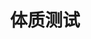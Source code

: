 ---
description: 按照中医理论，将体质分为9类，可以自己对对号、洗洗澡。
layout: post
results:
- primaryGenreName: Health & Fitness
  version: '1.1'
  trackViewUrl: https://itunes.apple.com/cn/app/ti-zhi-ce-shi/id798792885?mt=8&uo=4
  artworkUrl100: http://a92.phobos.apple.com/us/r30/Purple/v4/96/ec/0a/96ec0a97-3c31-cc23-2c97-d79458075460/mzl.lknhmdef.png
  artworkUrl60: http://a278.phobos.apple.com/us/r30/Purple6/v4/61/05/ff/6105ff46-8ba7-9879-82b7-71846d5ea339/Icon.png
  sellerName: Lin Feng
  supportedDevices:
  - iPhone5c
  - iPadFourthGen
  - iPadMini
  - iPodTouchourthGen
  - iPadThirdGen4G
  - iPadThirdGen
  - iPhone-3GS
  - iPodTouchFifthGen
  - iPhone5s
  - iPhone4
  - iPad2Wifi
  - iPad23G
  - iPadMini4G
  - iPhone5
  - iPadFourthGen4G
  - iPhone4S
  genres:
  - 健康健美
  - 医疗
  trackName: 体质测试
  description: 国家卫生和计划生育委员会及国家中医药管理局共同发布的《关于印发中医药健康管理服务规范的通知》规定,针对65岁以上人群进行每年1次的中医健康管理服务,内容包括中医体质辨识及相关保健指导。【体质测试】应运而生,提供体质辨识及与体质相关疾病的防治
    、养生、穴位保健等提供科学化、规范化建议。
  price: 0
  trackId: 798792885
  releaseDate: '2014-01-28T20:59:37Z'
  screenshotUrls:
  - http://a3.mzstatic.com/us/r30/Purple4/v4/27/30/2d/27302dcc-5542-8797-4a10-2ac25106bb64/screen1136x1136.jpeg
  - http://a4.mzstatic.com/us/r30/Purple6/v4/36/22/a3/3622a313-9447-c8c6-83eb-7b784f7778cc/screen1136x1136.jpeg
  - http://a4.mzstatic.com/us/r30/Purple6/v4/02/08/65/020865f0-25f0-8cd9-a32c-ea5cefc658c1/screen1136x1136.jpeg
  - http://a2.mzstatic.com/us/r30/Purple/v4/33/9a/dc/339adcdd-03d9-329d-4c28-e09a2002ed68/screen1136x1136.jpeg
  - http://a3.mzstatic.com/us/r30/Purple6/v4/3f/b4/09/3fb409f5-3d35-8a44-d688-69f257a1dd65/screen1136x1136.jpeg
  artistViewUrl: https://itunes.apple.com/cn/artist/lin-feng/id798792888?uo=4
  primaryGenreId: 6013
  kind: software
  fileSizeBytes: '6175760'
  bundleId: com.qianglu.physical
  releaseNotes: '1，修复湿热质的调理方式中的乱码现象。

    2，调整应用里的字体设置。

    3，修改经脉图的显示方式。'
  trackContentRating: 4+
  artistName: Lin Feng
  trackCensoredName: 体质测试
  isGameCenterEnabled: false
  contentAdvisoryRating: 4+
  languageCodesISO2A:
  - EN
  - ZH
  features: &a []
  wrapperType: software
  artworkUrl512: http://a92.phobos.apple.com/us/r30/Purple/v4/96/ec/0a/96ec0a97-3c31-cc23-2c97-d79458075460/mzl.lknhmdef.png
  formattedPrice: 免费
  artistId: 798792888
  genreIds:
  - '6013'
  - '6020'
  currency: CNY
  ipadScreenshotUrls: *a
category: 健康健美
tags: tag1
resultCount: 1
title: 体质测试

---